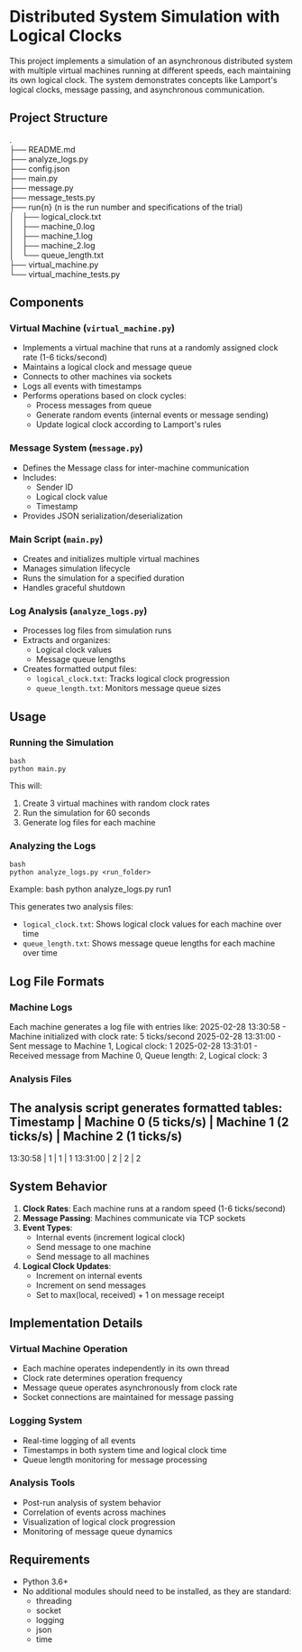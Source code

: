 # Distributed System Simulation with Logical Clocks

This project implements a simulation of an asynchronous distributed system with multiple virtual machines running at different speeds, each maintaining its own logical clock. The system demonstrates concepts like Lamport's logical clocks, message passing, and asynchronous communication.

## Project Structure 
.  
├── README.md  
├── analyze_logs.py  
├── config.json  
├── main.py  
├── message.py  
├── message_tests.py  
├── run{n} (n is the run number and specifications of the trial)  
│&emsp;├── logical_clock.txt  
│&emsp;├── machine_0.log  
│&emsp;├── machine_1.log  
│&emsp;├── machine_2.log  
│&emsp;└── queue_length.txt  
├── virtual_machine.py  
└── virtual_machine_tests.py  


## Components

### Virtual Machine (`virtual_machine.py`)
- Implements a virtual machine that runs at a randomly assigned clock rate (1-6 ticks/second)
- Maintains a logical clock and message queue
- Connects to other machines via sockets
- Logs all events with timestamps
- Performs operations based on clock cycles:
  - Process messages from queue
  - Generate random events (internal events or message sending)
  - Update logical clock according to Lamport's rules

### Message System (`message.py`)
- Defines the Message class for inter-machine communication
- Includes:
  - Sender ID
  - Logical clock value
  - Timestamp
- Provides JSON serialization/deserialization

### Main Script (`main.py`)
- Creates and initializes multiple virtual machines
- Manages simulation lifecycle
- Runs the simulation for a specified duration
- Handles graceful shutdown

### Log Analysis (`analyze_logs.py`)
- Processes log files from simulation runs
- Extracts and organizes:
  - Logical clock values
  - Message queue lengths
- Creates formatted output files:
  - `logical_clock.txt`: Tracks logical clock progression
  - `queue_length.txt`: Monitors message queue sizes

## Usage

### Running the Simulation
```
bash
python main.py
```

This will:
1. Create 3 virtual machines with random clock rates
2. Run the simulation for 60 seconds
3. Generate log files for each machine

### Analyzing the Logs
```
bash
python analyze_logs.py <run_folder>
```

Example:
bash
python analyze_logs.py run1


This generates two analysis files:
- `logical_clock.txt`: Shows logical clock values for each machine over time
- `queue_length.txt`: Shows message queue lengths for each machine over time

## Log File Formats

### Machine Logs
Each machine generates a log file with entries like:
2025-02-28 13:30:58 - Machine initialized with clock rate: 5 ticks/second
2025-02-28 13:31:00 - Sent message to Machine 1, Logical clock: 1
2025-02-28 13:31:01 - Received message from Machine 0, Queue length: 2, Logical clock: 3


### Analysis Files
The analysis script generates formatted tables:
Timestamp | Machine 0 (5 ticks/s) | Machine 1 (2 ticks/s) | Machine 2 (1 ticks/s)
----------------------------------------------------------------------------
13:30:58 | 1 | 1 | 1
13:31:00 | 2 | 2 | 2


## System Behavior

1. **Clock Rates**: Each machine runs at a random speed (1-6 ticks/second)
2. **Message Passing**: Machines communicate via TCP sockets
3. **Event Types**:
   - Internal events (increment logical clock)
   - Send message to one machine
   - Send message to all machines
4. **Logical Clock Updates**:
   - Increment on internal events
   - Increment on send messages
   - Set to max(local, received) + 1 on message receipt

## Implementation Details

### Virtual Machine Operation
- Each machine operates independently in its own thread
- Clock rate determines operation frequency
- Message queue operates asynchronously from clock rate
- Socket connections are maintained for message passing

### Logging System
- Real-time logging of all events
- Timestamps in both system time and logical clock time
- Queue length monitoring for message processing

### Analysis Tools
- Post-run analysis of system behavior
- Correlation of events across machines
- Visualization of logical clock progression
- Monitoring of message queue dynamics

## Requirements
- Python 3.6+
- No additional modules should need to be installed, as they are standard:
  - threading
  - socket
  - logging
  - json
  - time
